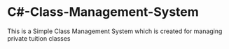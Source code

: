 # C#-Class-Management-System
This is a Simple Class Management System which is created for managing private tuition classes

